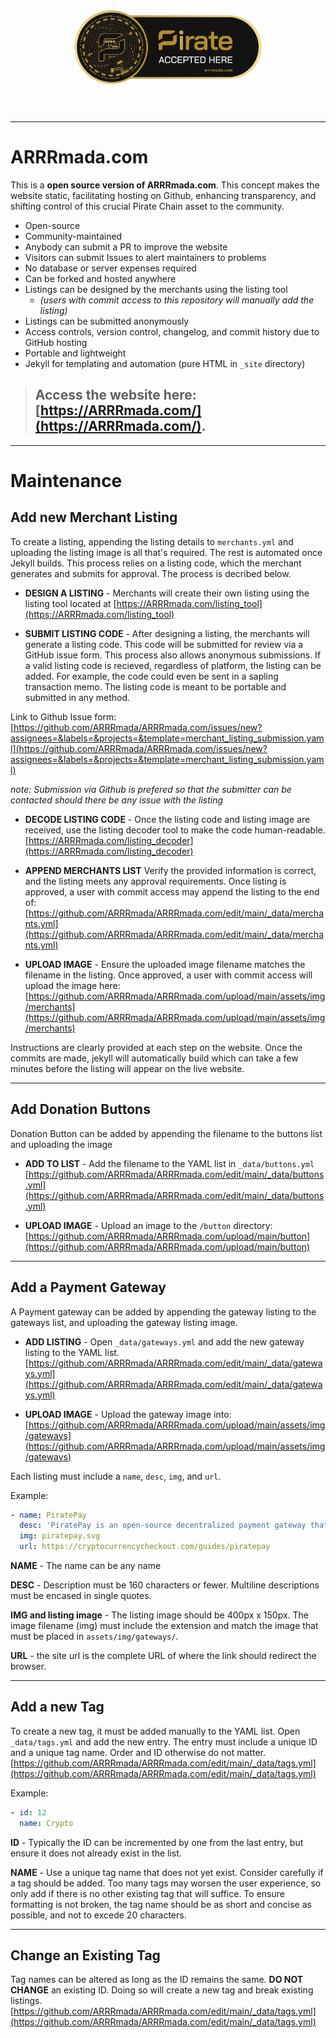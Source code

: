 
<img src="https://raw.githubusercontent.com/PirateNetwork/mediakit/main/ARRRaccepted/pirateacceptedhere.png" style="width: 300px;margin:40px auto 60px;display:block;" />

---

# ARRRmada.com
This is a **open source version of ARRRmada.com**. This concept makes the website static, facilitating hosting on Github, enhancing transparency, and shifting control of this crucial Pirate Chain asset to the community.

* Open-source
* Community-maintained
* Anybody can submit a PR to improve the website
* Visitors can submit Issues to alert maintainers to problems
* No database or server expenses required
* Can be forked and hosted anywhere
* Listings can be designed by the merchants using the listing tool
    * *(users with commit access to this repository will manually add the listing)*
* Listings can be submitted anonymously
* Access controls, version control, changelog, and commit history due to GitHub hosting
* Portable and lightweight
* Jekyll for templating and automation (pure HTML in `_site` directory)

> ## Access the website here: [https://ARRRmada.com/](https://ARRRmada.com/).

---

# Maintenance

## Add new Merchant Listing
To create a listing, appending the listing details to `merchants.yml` and uploading the listing image is all that's required. The rest is automated once Jekyll builds. This process relies on a listing code, which the merchant generates and submits for approval. The process is decribed below. 

* **DESIGN A LISTING** - Merchants will create their own listing using the listing tool located at [https://ARRRmada.com/listing_tool](https://ARRRmada.com/listing_tool)

* **SUBMIT LISTING CODE** - After designing a listing, the merchants will generate a listing code. This code will be submitted for review via a GitHub issue form. This process also allows anonymous submissions. If a valid listing code is recieved, regardless of platform, the listing can be added. For example, the code could even be sent in a sapling transaction memo. The listing code is meant to be portable and submitted in any method. 

Link to Github Issue form:
[https://github.com/ARRRmada/ARRRmada.com/issues/new?assignees=&labels=&projects=&template=merchant_listing_submission.yaml](https://github.com/ARRRmada/ARRRmada.com/issues/new?assignees=&labels=&projects=&template=merchant_listing_submission.yaml)

  *note: Submission via Github is prefered so that the submitter can be contacted should there be any issue with the listing*  

* **DECODE LISTING CODE** - Once the listing code and listing image are received, use the listing decoder tool to make the code human-readable. [https://ARRRmada.com/listing_decoder](https://ARRRmada.com/listing_decoder)

* **APPEND MERCHANTS LIST** Verify the provided information is correct, and the listing meets any approval requirements. Once listing is approved, a user with commit access may append the listing to the end of: 
[https://github.com/ARRRmada/ARRRmada.com/edit/main/_data/merchants.yml](https://github.com/ARRRmada/ARRRmada.com/edit/main/_data/merchants.yml)

* **UPLOAD IMAGE** - Ensure the uploaded image filename matches the filename in the listing. Once approved, a user with commit access will upload the image here:
[https://github.com/ARRRmada/ARRRmada.com/upload/main/assets/img/merchants](https://github.com/ARRRmada/ARRRmada.com/upload/main/assets/img/merchants)

Instructions are clearly provided at each step on the website. Once the commits are made, jekyll will automatically build which can take a few minutes before the listing will appear on the live website.

---

## Add Donation Buttons
Donation Button can be added by appending the filename to the buttons list and uploading the image

* **ADD TO LIST** - Add the filename to the YAML list in `_data/buttons.yml`
[https://github.com/ARRRmada/ARRRmada.com/edit/main/_data/buttons.yml](https://github.com/ARRRmada/ARRRmada.com/edit/main/_data/buttons.yml)

* **UPLOAD IMAGE** - Upload an image to the `/button` directory: 
[https://github.com/ARRRmada/ARRRmada.com/upload/main/button](https://github.com/ARRRmada/ARRRmada.com/upload/main/button)

---

## Add a Payment Gateway
A Payment gateway can be added by appending the gateway listing to the gateways list, and uploading the gateway listing image.

* **ADD LISTING** - Open `_data/gateways.yml` and add the new gateway listing to the YAML list. 
[https://github.com/ARRRmada/ARRRmada.com/edit/main/_data/gateways.yml](https://github.com/ARRRmada/ARRRmada.com/edit/main/_data/gateways.yml) 

* **UPLOAD IMAGE** - Upload the gateway image into:
[https://github.com/ARRRmada/ARRRmada.com/upload/main/assets/img/gateways](https://github.com/ARRRmada/ARRRmada.com/upload/main/assets/img/gateways) 

Each listing must include a `name`, `desc`, `img`, and `url`.

Example:
```yaml
- name: PiratePay
  desc: 'PiratePay is an open-source decentralized payment gateway that allows you to accept $ARRR on your websites and stores. PiratePay eliminates the need for a middleman and is built with the highest level of privacy and security in mind.'
  img: piratepay.svg
  url: https://cryptocurrencycheckout.com/guides/piratepay
```

**NAME** - The name can be any name

**DESC** - Description must be 160 characters or fewer. Multiline descriptions must be encased in single quotes.

**IMG and listing image** - The listing image should be 400px x 150px. The image filename (img) must include the extension and match the image that must be placed in `assets/img/gateways/`.

**URL** - the site url is the complete URL of where the link should redirect the browser.

---

## Add a new Tag
To create a new tag, it must be added manually to the YAML list. Open `_data/tags.yml` and add the new entry. The entry must include a unique ID and a unique tag name. Order and ID otherwise do not matter.
[https://github.com/ARRRmada/ARRRmada.com/edit/main/_data/tags.yml](https://github.com/ARRRmada/ARRRmada.com/edit/main/_data/tags.yml)

Example:
```yaml
- id: 12
  name: Crypto
```

**ID** - Typically the ID can be incremented by one from the last entry, but ensure it does not already exist in the list.

**NAME** - Use a unique tag name that does not yet exist. Consider carefully if a tag should be added. Too many tags may worsen the user experience, so only add if there is no other existing tag that will suffice. To ensure formatting is not broken, the tag name should be as short and concise as possible, and not to excede 20 characters.

---

## Change an Existing Tag
Tag names can be altered as long as the ID remains the same. **DO NOT CHANGE** an existing ID. Doing so will create a new tag and break existing listings.
[https://github.com/ARRRmada/ARRRmada.com/edit/main/_data/tags.yml](https://github.com/ARRRmada/ARRRmada.com/edit/main/_data/tags.yml)
